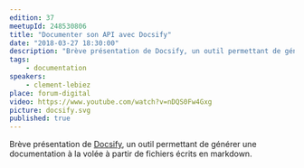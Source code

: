 ```yaml
---
edition: 37
meetupId: 248530806
title: "Documenter son API avec Docsify"
date: "2018-03-27 18:30:00"
description: "Brève présentation de Docsify, un outil permettant de générer une documentation à la volée à partir de fichiers écrits en markdown."
tags:
    - documentation
speakers:
    - clement-lebiez
place: forum-digital
video: https://www.youtube.com/watch?v=nDQS0Fw4Gxg
picture: docsify.svg
published: true
---
```


Brève présentation de [Docsify](https://docsify.js.org/#/), un outil permettant de générer une documentation à la volée à partir de fichiers écrits en markdown.
